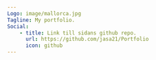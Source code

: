 ```yaml
---
Logo: image/mallorca.jpg
Tagline: My portfolio.
Social:
    - title: Link till sidans github repo.
      url: https://github.com/jasa21/Portfolio
      icon: github
---
```

